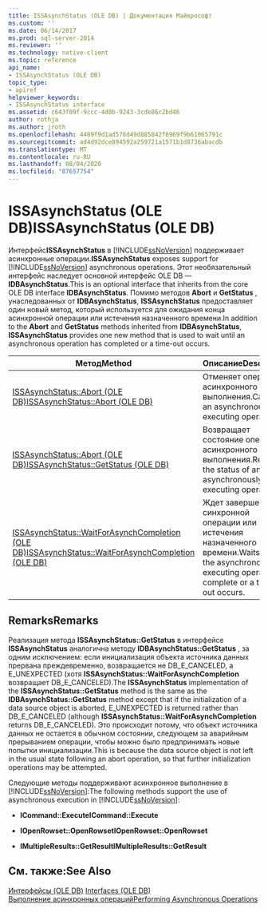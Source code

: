 ```yaml
---
title: ISSAsynchStatus (OLE DB) | Документация Майкрософт
ms.custom: ''
ms.date: 06/14/2017
ms.prod: sql-server-2014
ms.reviewer: ''
ms.technology: native-client
ms.topic: reference
api_name:
- ISSAsynchStatus (OLE DB)
topic_type:
- apiref
helpviewer_keywords:
- ISSAsynchStatus interface
ms.assetid: c643f09f-9ccc-4d8b-9243-3cde86c2bd46
author: rothja
ms.author: jroth
ms.openlocfilehash: 4489f9d1ad576d49d885842f6969f9b61065791c
ms.sourcegitcommit: ad4d92dce894592a259721a1571b1d8736abacdb
ms.translationtype: MT
ms.contentlocale: ru-RU
ms.lasthandoff: 08/04/2020
ms.locfileid: "87657754"
---
```

# <a name="issasynchstatus-ole-db"></a><span data-ttu-id="0f766-102">ISSAsynchStatus (OLE DB)</span><span class="sxs-lookup"><span data-stu-id="0f766-102">ISSAsynchStatus (OLE DB)</span></span>
  <span data-ttu-id="0f766-103">Интерфейс**ISSAsynchStatus** в [!INCLUDE[ssNoVersion](../../includes/ssnoversion-md.md)] поддерживает асинхронные операции.</span><span class="sxs-lookup"><span data-stu-id="0f766-103">**ISSAsynchStatus** exposes support for [!INCLUDE[ssNoVersion](../../includes/ssnoversion-md.md)] asynchronous operations.</span></span> <span data-ttu-id="0f766-104">Этот необязательный интерфейс наследует основной интерфейс OLE DB — **IDBAsynchStatus**.</span><span class="sxs-lookup"><span data-stu-id="0f766-104">This is an optional interface that inherits from the core OLE DB interface **IDBAsynchStatus**.</span></span> <span data-ttu-id="0f766-105">Помимо методов **Abort** и **GetStatus** , унаследованных от **IDBAsynchStatus**, **ISSAsynchStatus** предоставляет один новый метод, который используется для ожидания конца асинхронной операции или истечения назначенного времени.</span><span class="sxs-lookup"><span data-stu-id="0f766-105">In addition to the **Abort** and **GetStatus** methods inherited from **IDBAsynchStatus**, **ISSAsynchStatus** provides one new method that is used to wait until an asynchronous operation has completed or a time-out occurs.</span></span>  
  
|<span data-ttu-id="0f766-106">Метод</span><span class="sxs-lookup"><span data-stu-id="0f766-106">Method</span></span>|<span data-ttu-id="0f766-107">Описание</span><span class="sxs-lookup"><span data-stu-id="0f766-107">Description</span></span>|  
|------------|-----------------|  
|[<span data-ttu-id="0f766-108">ISSAsynchStatus::Abort (OLE DB)</span><span class="sxs-lookup"><span data-stu-id="0f766-108">ISSAsynchStatus::Abort &#40;OLE DB&#41;</span></span>](issasynchstatus-abort-ole-db.md)|<span data-ttu-id="0f766-109">Отменяет операцию асинхронного выполнения.</span><span class="sxs-lookup"><span data-stu-id="0f766-109">Cancels an asynchronously executing operation.</span></span>|  
|[<span data-ttu-id="0f766-110">ISSAsynchStatus::Abort (OLE DB)</span><span class="sxs-lookup"><span data-stu-id="0f766-110">ISSAsynchStatus::GetStatus &#40;OLE DB&#41;</span></span>](issasynchstatus-getstatus-ole-db.md)|<span data-ttu-id="0f766-111">Возвращает состояние операции асинхронного выполнения.</span><span class="sxs-lookup"><span data-stu-id="0f766-111">Returns the status of an asynchronously executing operation.</span></span>|  
|[<span data-ttu-id="0f766-112">ISSAsynchStatus::WaitForAsynchCompletion (OLE DB)</span><span class="sxs-lookup"><span data-stu-id="0f766-112">ISSAsynchStatus::WaitForAsynchCompletion &#40;OLE DB&#41;</span></span>](issasynchstatus-waitforasynchcompletion-ole-db.md)|<span data-ttu-id="0f766-113">Ждет завершения синхронной операции или истечения назначенного времени.</span><span class="sxs-lookup"><span data-stu-id="0f766-113">Waits until the asynchronously executing operation is complete or a time-out occurs.</span></span>|  
  
## <a name="remarks"></a><span data-ttu-id="0f766-114">Remarks</span><span class="sxs-lookup"><span data-stu-id="0f766-114">Remarks</span></span>  
 <span data-ttu-id="0f766-115">Реализация метода **ISSAsynchStatus::GetStatus** в интерфейсе **ISSAsynchStatus** аналогична методу **IDBAsynchStatus::GetStatus** , за одним исключением: если инициализация объекта источника данных прервана преждевременно, возвращается не DB_E_CANCELED, а E_UNEXPECTED (хотя **ISSAsynchStatus::WaitForAsynchCompletion** возвращает DB_E_CANCELED).</span><span class="sxs-lookup"><span data-stu-id="0f766-115">The **ISSAsynchStatus** implementation of the **ISSAsynchStatus::GetStatus** method is the same as the **IDBAsynchStatus::GetStatus** method except that if the initialization of a data source object is aborted, E_UNEXPECTED is returned rather than DB_E_CANCELED (although **ISSAsynchStatus::WaitForAsynchCompletion** returns DB_E_CANCELED).</span></span> <span data-ttu-id="0f766-116">Это происходит потому, что объект источника данных не остается в обычном состоянии, следующем за аварийным прерыванием операции, чтобы можно было предпринимать новые попытки инициализации.</span><span class="sxs-lookup"><span data-stu-id="0f766-116">This is because the data source object is not left in the usual state following an abort operation, so that further initialization operations may be attempted.</span></span>  
  
 <span data-ttu-id="0f766-117">Следующие методы поддерживают асинхронное выполнение в [!INCLUDE[ssNoVersion](../../includes/ssnoversion-md.md)]:</span><span class="sxs-lookup"><span data-stu-id="0f766-117">The following methods support the use of asynchronous execution in [!INCLUDE[ssNoVersion](../../includes/ssnoversion-md.md)]:</span></span>  
  
-   <span data-ttu-id="0f766-118">**ICommand::Execute**</span><span class="sxs-lookup"><span data-stu-id="0f766-118">**ICommand::Execute**</span></span>  
  
-   <span data-ttu-id="0f766-119">**IOpenRowset::OpenRowset**</span><span class="sxs-lookup"><span data-stu-id="0f766-119">**IOpenRowset::OpenRowset**</span></span>  
  
-   <span data-ttu-id="0f766-120">**IMultipleResults::GetResult**</span><span class="sxs-lookup"><span data-stu-id="0f766-120">**IMultipleResults::GetResult**</span></span>  
  
## <a name="see-also"></a><span data-ttu-id="0f766-121">См. также:</span><span class="sxs-lookup"><span data-stu-id="0f766-121">See Also</span></span>  
 <span data-ttu-id="0f766-122">[Интерфейсы &#40;OLE DB&#41;](../../database-engine/dev-guide/interfaces-ole-db.md) </span><span class="sxs-lookup"><span data-stu-id="0f766-122">[Interfaces &#40;OLE DB&#41;](../../database-engine/dev-guide/interfaces-ole-db.md) </span></span>  
 [<span data-ttu-id="0f766-123">Выполнение асинхронных операций</span><span class="sxs-lookup"><span data-stu-id="0f766-123">Performing Asynchronous Operations</span></span>](../native-client/features/performing-asynchronous-operations.md)  
  
  
